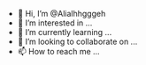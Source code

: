 - 👋 Hi, I’m @Alialhhgggeh
- 👀 I’m interested in ...
- 🌱 I’m currently learning ...
- 💞️ I’m looking to collaborate on ...
- 📫 How to reach me ...

<!---
Alialhhgggeh/Alialhhgggeh is a ✨ special ✨ repository because its `README.md` (this file) appears on your GitHub profile.
You can click the Preview link to take a look at your changes.
--->
